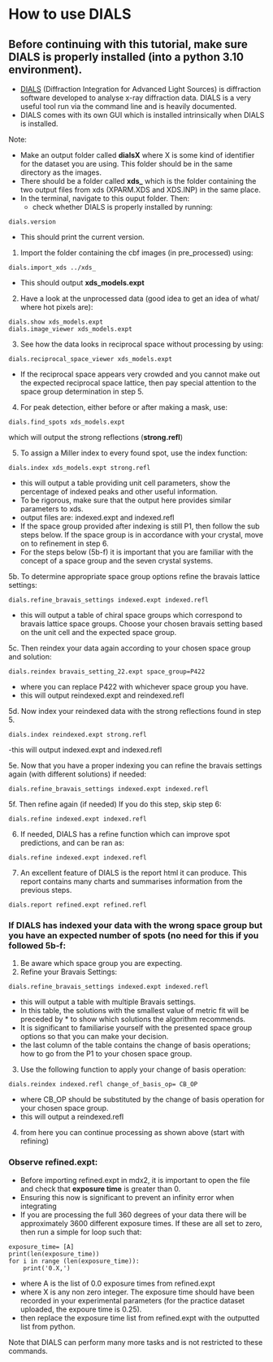 # How to use DIALS 
## Before continuing with this tutorial, make sure DIALS is properly installed (into a python 3.10 environment).
- [DIALS](https://dials.github.io/index.html) (Diffraction Integration for Advanced Light Sources) is diffraction software developed to analyse x-ray diffraction data. DIALS is a very useful tool run via the command line and is heavily documented. 
- DIALS comes with its own GUI which is installed intrinsically when DIALS is installed. 

Note:
- Make an output folder called **dialsX** where X is some kind of identifier for the dataset you are using. This folder should be in the same directory as the images. 
- There should be a folder called **xds_** which is the folder containing the two output files from xds (XPARM.XDS and XDS.INP) in the same place. 
- In the terminal, navigate to this ouput folder. Then:
    - check whether DIALS is properly installed by running:
```
dials.version
```
- This should print the current version. 

1. Import the folder containing the cbf images (in pre_processed) using:
```
dials.import_xds ../xds_
```
- This should output **xds_models.expt**

2. Have a look at the unprocessed data (good idea to get an idea of what/ where hot pixels are):
```
dials.show xds_models.expt
dials.image_viewer xds_models.expt 
```
3. See how the data looks in reciprocal space without processing by using:
```
dials.reciprocal_space_viewer xds_models.expt
```
- If the reciprocal space appears very crowded and you cannot make out the expected reciprocal space lattice, then pay special attention to the space group determination in step 5. 
4. For peak detection, either before or after making a mask, use:
```
dials.find_spots xds_models.expt 
```
which will output the strong reflections (**strong.refl**)

5. To assign a Miller index to every found spot, use the index function:
```
dials.index xds_models.expt strong.refl 
```
- this will output a table providing unit cell parameters, show the percentage of indexed peaks and other useful information. 
- To be rigorous, make sure that the output here provides similar parameters to xds. 
- output files are: indexed.expt and indexed.refl 
- If the space group provided after indexing is still P1, then follow the sub steps below. If the space group is in accordance with your crystal, move on to refinement in step 6. 
- For the steps below (5b-f) it is important that you are familiar with the concept of a space group and the seven crystal systems.

5b. To determine appropriate space group options refine the bravais lattice settings:
```
dials.refine_bravais_settings indexed.expt indexed.refl 
```
- this will output a table of chiral space groups which correspond to bravais lattice space groups. Choose your chosen bravais setting based on the unit cell and the expected space group. 

5c. Then reindex your data again according to your chosen space group and solution:
```
dials.reindex bravais_setting_22.expt space_group=P422
```
- where you can replace P422 with whichever space group you have. 
- this will output reindexed.expt and reindexed.refl

5d. Now index your reindexed data with the strong reflections found in step 5. 
```
dials.index reindexed.expt strong.refl
```
-this will output indexed.expt and indexed.refl 

5e. Now that you have a proper indexing you can refine the bravais settings again (with different solutions) if needed:
```
dials.refine_bravais_settings indexed.expt indexed.refl
```
5f. Then refine again (if needed) If you do this step, skip step 6:
```
dials.refine indexed.expt indexed.refl 
```
6. If needed, DIALS has a refine function which can improve spot predictions, and can be ran as:
```
dials.refine indexed.expt indexed.refl 
```
 
7. An excellent feature of DIALS is the report html it can produce. This report contains many charts and summarises information from the previous steps.
```
dials.report refined.expt refined.refl
```

### If DIALS has indexed your data with the wrong space group but you have an expected number of spots (no need for this if you followed 5b-f:
1. Be aware which space group you are expecting.
2. Refine your Bravais Settings:
```
dials.refine_bravais_settings indexed.expt indexed.refl 
```
- this will output a table with multiple Bravais settings. 
- In this table, the solutions with the smallest value of metric fit will be preceded by * to show which solutions the algorithm recommends. 
- It is significant to familiarise yourself with the presented space group options so that you can make your decision. 
- the last column of the table contains the change of basis operations; how to go from the P1 to your chosen space group. 

3. Use the following function to apply your change of basis operation:
```
dials.reindex indexed.refl change_of_basis_op= CB_OP
```
- where CB_OP should be substituted by the change of basis operation for your chosen space group. 
- this will output a reindexed.refl

4. from here you can continue processing as shown above (start with refining)

### Observe refined.expt:
- Before importing refined.expt in mdx2, it is important to open the file and check that **exposure time** is greater than 0.
- Ensuring this now is significant to prevent an infinity error when integrating
-   If you are processing the full 360 degrees of your data there will be approximately 3600 different exposure times. If these are all set to zero, then run a simple for loop such that:
```
exposure_time= [A]
print(len(exposure_time))
for i in range (len(exposure_time)):
    print('0.X,')
```
- where A is the list of 0.0 exposure times from refined.expt
- where X is any non zero integer. The exposure time should have been recorded in your experimental parameters (for the practice dataset uploaded, the expoure time is 0.25).
- then replace the exposure time list from refined.expt with the outputted list from python.

Note that DIALS can perform many more tasks and is not restricted to these commands. 
